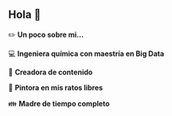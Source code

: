 ## Hola 👋

:pencil2: **Un poco sobre mi...**

:computer: **Ingeniera química con maestría en Big Data**

:pencil: **Creadora de contenido**

:art: **Pintora en mis ratos libres**

:family: **Madre de tiempo completo**